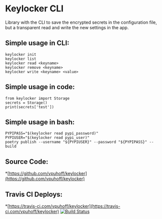 # Keylocker CLI
Library with the CLI to save the encrypted secrets in the configuration file, but a transparent read and write the new settings in the app.

## Simple usage in CLI:
```
keylocker init
keylocker list
keylocker read <keyname>
keylocker remove <keyname>
keylocker write <keyname> <value>
```

## Simple usage in code:
```
from keylocker import Storage
secrets = Storage()
print(secrets['test'])
```

## Simple usage in bash:
```
PYPIPASS="$(keylocker read pypi_password)"
PYPIUSER="$(keylocker read pypi_user)"
poetry publish --username "${PYPIUSER}" --password "${PYPIPASS}" --build
```

## Source Code:
*[https://github.com/vpuhoff/keylocker](https://github.com/vpuhoff/keylocker)

## Travis CI Deploys:
*[https://travis-ci.com/vpuhoff/keylocker](https://travis-ci.com/vpuhoff/keylocker) [![Build Status](https://travis-ci.com/vpuhoff/keylocker.svg?branch=master)](https://travis-ci.com/vpuhoff/keylocker)
